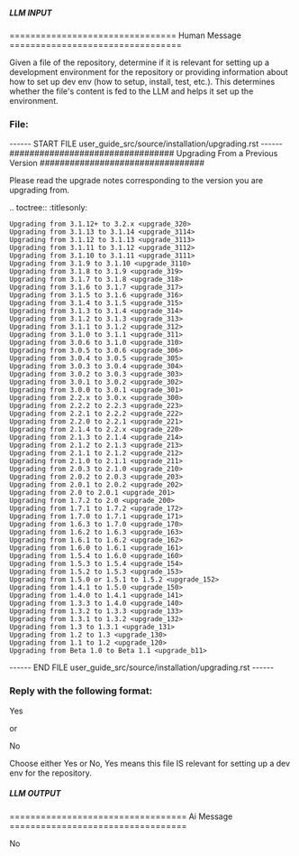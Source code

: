 ##### LLM INPUT #####
================================ Human Message =================================

Given a file of the repository, determine if it is relevant for setting up a development environment for the repository or providing information about how to set up dev env (how to setup, install, test, etc.). This determines whether the file's content is fed to the LLM and helps it set up the environment.

### File:
------ START FILE user_guide_src/source/installation/upgrading.rst ------
#################################
Upgrading From a Previous Version
#################################

Please read the upgrade notes corresponding to the version you are
upgrading from.

.. toctree::
	:titlesonly:

	Upgrading from 3.1.12+ to 3.2.x <upgrade_320>
	Upgrading from 3.1.13 to 3.1.14 <upgrade_3114>
	Upgrading from 3.1.12 to 3.1.13 <upgrade_3113>
	Upgrading from 3.1.11 to 3.1.12 <upgrade_3112>
	Upgrading from 3.1.10 to 3.1.11 <upgrade_3111>
	Upgrading from 3.1.9 to 3.1.10 <upgrade_3110>
	Upgrading from 3.1.8 to 3.1.9 <upgrade_319>
	Upgrading from 3.1.7 to 3.1.8 <upgrade_318>
	Upgrading from 3.1.6 to 3.1.7 <upgrade_317>
	Upgrading from 3.1.5 to 3.1.6 <upgrade_316>
	Upgrading from 3.1.4 to 3.1.5 <upgrade_315>
	Upgrading from 3.1.3 to 3.1.4 <upgrade_314>
	Upgrading from 3.1.2 to 3.1.3 <upgrade_313>
	Upgrading from 3.1.1 to 3.1.2 <upgrade_312>
	Upgrading from 3.1.0 to 3.1.1 <upgrade_311>
	Upgrading from 3.0.6 to 3.1.0 <upgrade_310>
	Upgrading from 3.0.5 to 3.0.6 <upgrade_306>
	Upgrading from 3.0.4 to 3.0.5 <upgrade_305>
	Upgrading from 3.0.3 to 3.0.4 <upgrade_304>
	Upgrading from 3.0.2 to 3.0.3 <upgrade_303>
	Upgrading from 3.0.1 to 3.0.2 <upgrade_302>
	Upgrading from 3.0.0 to 3.0.1 <upgrade_301>
	Upgrading from 2.2.x to 3.0.x <upgrade_300>
	Upgrading from 2.2.2 to 2.2.3 <upgrade_223>
	Upgrading from 2.2.1 to 2.2.2 <upgrade_222>
	Upgrading from 2.2.0 to 2.2.1 <upgrade_221>
	Upgrading from 2.1.4 to 2.2.x <upgrade_220>
	Upgrading from 2.1.3 to 2.1.4 <upgrade_214>
	Upgrading from 2.1.2 to 2.1.3 <upgrade_213>
	Upgrading from 2.1.1 to 2.1.2 <upgrade_212>
	Upgrading from 2.1.0 to 2.1.1 <upgrade_211>
	Upgrading from 2.0.3 to 2.1.0 <upgrade_210>
	Upgrading from 2.0.2 to 2.0.3 <upgrade_203>
	Upgrading from 2.0.1 to 2.0.2 <upgrade_202>
	Upgrading from 2.0 to 2.0.1 <upgrade_201>
	Upgrading from 1.7.2 to 2.0 <upgrade_200>
	Upgrading from 1.7.1 to 1.7.2 <upgrade_172>
	Upgrading from 1.7.0 to 1.7.1 <upgrade_171>
	Upgrading from 1.6.3 to 1.7.0 <upgrade_170>
	Upgrading from 1.6.2 to 1.6.3 <upgrade_163>
	Upgrading from 1.6.1 to 1.6.2 <upgrade_162>
	Upgrading from 1.6.0 to 1.6.1 <upgrade_161>
	Upgrading from 1.5.4 to 1.6.0 <upgrade_160>
	Upgrading from 1.5.3 to 1.5.4 <upgrade_154>
	Upgrading from 1.5.2 to 1.5.3 <upgrade_153>
	Upgrading from 1.5.0 or 1.5.1 to 1.5.2 <upgrade_152>
	Upgrading from 1.4.1 to 1.5.0 <upgrade_150>
	Upgrading from 1.4.0 to 1.4.1 <upgrade_141>
	Upgrading from 1.3.3 to 1.4.0 <upgrade_140>
	Upgrading from 1.3.2 to 1.3.3 <upgrade_133>
	Upgrading from 1.3.1 to 1.3.2 <upgrade_132>
	Upgrading from 1.3 to 1.3.1 <upgrade_131>
	Upgrading from 1.2 to 1.3 <upgrade_130>
	Upgrading from 1.1 to 1.2 <upgrade_120>
	Upgrading from Beta 1.0 to Beta 1.1 <upgrade_b11>

------ END FILE user_guide_src/source/installation/upgrading.rst ------

### Reply with the following format:

<rel>Yes</rel>

or

<rel>No</rel>

Choose either Yes or No, Yes means this file IS relevant for setting up a dev env for the repository.

##### LLM OUTPUT #####
================================== Ai Message ==================================

<rel>No</rel>